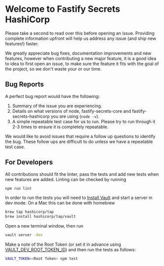 # Welcome to Fastify Secrets HashiCorp

Please take a second to read over this before opening an issue. Providing complete information upfront will help us address any issue (and ship new features!) faster.

We greatly appreciate bug fixes, documentation improvements and new features, however when contributing a new major feature, it is a good idea to idea to first open an issue, to make sure the feature it fits with the goal of the project, so we don't waste your or our time.

## Bug Reports

A perfect bug report would have the following:

1. Summary of the issue you are experiencing.
2. Details on what versions of node, fastify-secrets-core and fastify-secrets-hashicorp you are using (`node -v`).
3. A simple repeatable test case for us to run. Please try to run through it 2-3 times to ensure it is completely repeatable.

We would like to avoid issues that require a follow up questions to identify the bug. These follow ups are difficult to do unless we have a repeatable test case.

## For Developers

All contributions should fit the linter, pass the tests and add new tests when new features are added. Linting can be checked by running

```sh
npm run lint
```

In order to run the tests you will need to [Install Vault](https://learn.hashicorp.com/tutorials/vault/getting-started-install#install-vault) and start a server in dev mode. On a Mac this can be done with homebrew

```sh
brew tap hashicorp/tap
brew install hashicorp/tap/vault
```

Open a new terminal window, then run

```sh
vault server -dev
```

Make a note of the Root Token (or set it in advance using [VAULT_DEV_ROOT_TOKEN_ID](https://www.vaultproject.io/docs/commands/server#dev-options)) and then run the tests as follows:

```sh
VAULT_TOKEN=<Root Token> npm test
```
